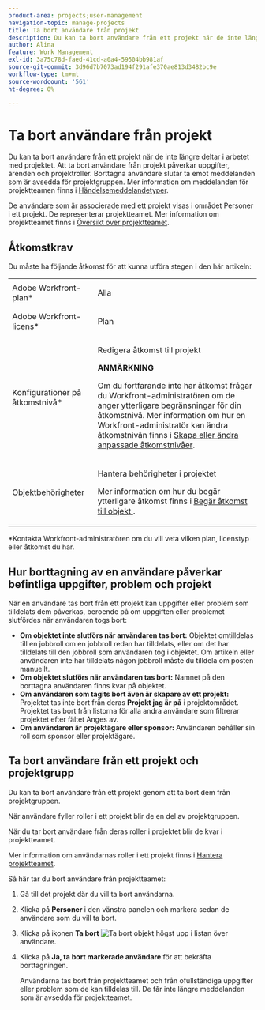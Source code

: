 ```yaml
---
product-area: projects;user-management
navigation-topic: manage-projects
title: Ta bort användare från projekt
description: Du kan ta bort användare från ett projekt när de inte längre deltar i arbetet med projektet.
author: Alina
feature: Work Management
exl-id: 3a75c78d-faed-41cd-a0a4-59504bb981af
source-git-commit: 3d96d7b7073ad194f291afe370ae813d3482bc9e
workflow-type: tm+mt
source-wordcount: '561'
ht-degree: 0%

---
```


# Ta bort användare från projekt

Du kan ta bort användare från ett projekt när de inte längre deltar i arbetet med projektet. Att ta bort användare från projekt påverkar uppgifter, ärenden och projektroller. Borttagna användare slutar ta emot meddelanden som är avsedda för projektgruppen. Mer information om meddelanden för projektteamen finns i [Händelsemeddelandetyper](../../../administration-and-setup/manage-workfront/emails/event-notifications-available-in-wf.md).

De användare som är associerade med ett projekt visas i området Personer i ett projekt. De representerar projektteamet. Mer information om projektteamet finns i [Översikt över projektteamet](../../../manage-work/projects/planning-a-project/project-team-overview.md).

## Åtkomstkrav

Du måste ha följande åtkomst för att kunna utföra stegen i den här artikeln:

<table style="table-layout:auto"> 
 <col> 
 <col> 
 <tbody> 
  <tr> 
   <td role="rowheader">Adobe Workfront-plan*</td> 
   <td> <p>Alla</p> </td> 
  </tr> 
  <tr> 
   <td role="rowheader">Adobe Workfront-licens*</td> 
   <td> <p>Plan </p> </td> 
  </tr> 
  <tr> 
   <td role="rowheader">Konfigurationer på åtkomstnivå*</td> 
   <td> <p>Redigera åtkomst till projekt</p> <p><b>ANMÄRKNING</b>

Om du fortfarande inte har åtkomst frågar du Workfront-administratören om de anger ytterligare begränsningar för din åtkomstnivå. Mer information om hur en Workfront-administratör kan ändra åtkomstnivån finns i <a href="../../../administration-and-setup/add-users/configure-and-grant-access/create-modify-access-levels.md" class="MCXref xref">Skapa eller ändra anpassade åtkomstnivåer</a>.</p> </td>
</tr> 
  <tr> 
   <td role="rowheader">Objektbehörigheter</td> 
   <td> <p>Hantera behörigheter i projektet</p> <p>Mer information om hur du begär ytterligare åtkomst finns i <a href="../../../workfront-basics/grant-and-request-access-to-objects/request-access.md" class="MCXref xref">Begär åtkomst till objekt </a>.</p> </td> 
  </tr> 
 </tbody> 
</table>

*Kontakta Workfront-administratören om du vill veta vilken plan, licenstyp eller åtkomst du har.

## Hur borttagning av en användare påverkar befintliga uppgifter, problem och projekt

När en användare tas bort från ett projekt kan uppgifter eller problem som tilldelats dem påverkas, beroende på om uppgiften eller problemet slutfördes när användaren togs bort:

* **Om objektet inte slutförs när användaren tas bort:** Objektet omtilldelas till en jobbroll om en jobbroll redan har tilldelats, eller om det har tilldelats till den jobbroll som användaren tog i objektet. Om artikeln eller användaren inte har tilldelats någon jobbroll måste du tilldela om posten manuellt.
* **Om objektet slutförs när användaren tas bort:** Namnet på den borttagna användaren finns kvar på objektet.
* **Om användaren som tagits bort även är skapare av ett projekt:** Projektet tas inte bort från deras **Projekt jag är på** i projektområdet. Projektet tas bort från listorna för alla andra användare som filtrerar projektet efter fältet Anges av.
* **Om användaren är projektägare eller sponsor:** Användaren behåller sin roll som sponsor eller projektägare.

## Ta bort användare från ett projekt och projektgrupp

Du kan ta bort användare från ett projekt genom att ta bort dem från projektgruppen.

När användare fyller roller i ett projekt blir de en del av projektgruppen.

När du tar bort användare från deras roller i projektet blir de kvar i projektteamet.

Mer information om användarnas roller i ett projekt finns i [Hantera projektteamet](../planning-a-project/manage-project-team.md).

Så här tar du bort användare från projektteamet:

1. Gå till det projekt där du vill ta bort användarna.

1. Klicka på **Personer** i den vänstra panelen och markera sedan de användare som du vill ta bort.

1. Klicka på ikonen **Ta bort** ![Ta bort objekt](assets/remove-icon---x-in-circle.png) högst upp i listan över användare.

1. Klicka på **Ja, ta bort markerade användare** för att bekräfta borttagningen.

   Användarna tas bort från projektteamet och från ofullständiga uppgifter eller problem som de kan tilldelas till. De får inte längre meddelanden som är avsedda för projektteamet.
